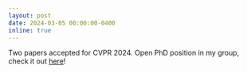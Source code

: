 ```yaml
---
layout: post
date: 2024-03-05 00:00:00-0400
inline: true
---
```


Two papers accepted for CVPR 2024. Open PhD position in my group, check it out [here](https://vlarsson.github.io/positions/)!